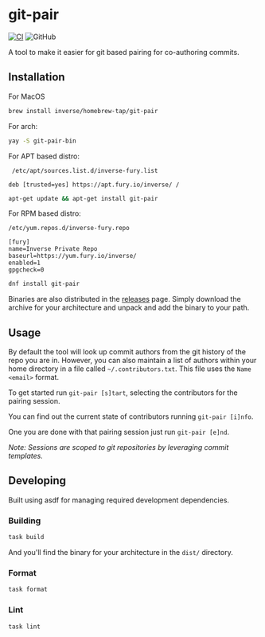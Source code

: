 # git-pair

[![CI](https://github.com/inverse/git-pair/actions/workflows/ci.yml/badge.svg)](https://github.com/inverse/git-pair/actions/workflows/ci.yml)
![GitHub](https://img.shields.io/github/license/inverse/git-pair)

A tool to make it easier for git based pairing for co-authoring commits.

## Installation

For MacOS
```bash
brew install inverse/homebrew-tap/git-pair
```

For arch: 
```bash
yay -S git-pair-bin
```

For APT based distro:

```
 /etc/apt/sources.list.d/inverse-fury.list
 ```

 ```
 deb [trusted=yes] https://apt.fury.io/inverse/ /
```

```bash
apt-get update && apt-get install git-pair
```

For RPM based distro: 

```
/etc/yum.repos.d/inverse-fury.repo
```

```
[fury]
name=Inverse Private Repo
baseurl=https://yum.fury.io/inverse/
enabled=1
gpgcheck=0
```

```bash
dnf install git-pair
```

Binaries are also distributed in the [releases](https://github.com/inverse/git-pair/releases) page. Simply download the archive for your architecture and unpack and add the binary to your path.

## Usage

By default the tool will look up commit authors from the git history of the repo you are in. However, you can also maintain a list of authors within your home
directory in a file called `~/.contributors.txt`. This file uses the `Name <email>` format.

To get started run `git-pair [s]tart`, selecting the contributors for the pairing session. 

You can find out the current state of contributors running `git-pair [i]nfo`.

One you are done with that pairing session just run `git-pair [e]nd`. 

_Note: Sessions are scoped to git repositories by leveraging commit templates._

## Developing 

Built using asdf for managing required development dependencies.

### Building

```bash
task build
```

And you'll find the binary for your architecture in the `dist/` directory.

### Format

```bash
task format
```

### Lint

```bash
task lint
```
